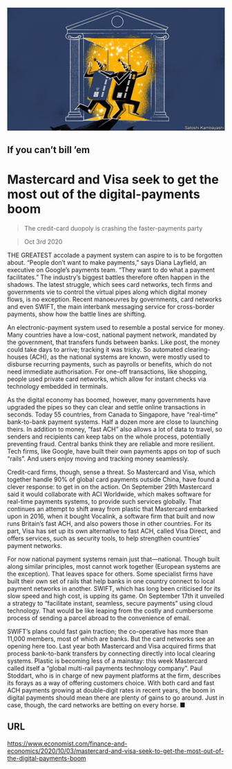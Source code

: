 ![](./images/20201003_FND002_0.jpg)

## If you can’t bill ’em

# Mastercard and Visa seek to get the most out of the digital-payments boom

> The credit-card duopoly is crashing the faster-payments party

> Oct 3rd 2020

THE GREATEST accolade a payment system can aspire to is to be forgotten about. “People don’t want to make payments,” says Diana Layfield, an executive on Google’s payments team. “They want to do what a payment facilitates.” The industry’s biggest battles therefore often happen in the shadows. The latest struggle, which sees card networks, tech firms and governments vie to control the virtual pipes along which digital money flows, is no exception. Recent manoeuvres by governments, card networks and even SWIFT, the main interbank messaging service for cross-border payments, show how the battle lines are shifting.

An electronic-payment system used to resemble a postal service for money. Many countries have a low-cost, national payment network, mandated by the government, that transfers funds between banks. Like post, the money could take days to arrive; tracking it was tricky. So automated clearing-houses (ACH), as the national systems are known, were mostly used to disburse recurring payments, such as payrolls or benefits, which do not need immediate authorisation. For one-off transactions, like shopping, people used private card networks, which allow for instant checks via technology embedded in terminals.

As the digital economy has boomed, however, many governments have upgraded the pipes so they can clear and settle online transactions in seconds. Today 55 countries, from Canada to Singapore, have “real-time” bank-to-bank payment systems. Half a dozen more are close to launching theirs. In addition to money, “fast ACH” also allows a lot of data to travel, so senders and recipients can keep tabs on the whole process, potentially preventing fraud. Central banks think they are reliable and more resilient. Tech firms, like Google, have built their own payments apps on top of such “rails”. And users enjoy moving and tracking money seamlessly.

Credit-card firms, though, sense a threat. So Mastercard and Visa, which together handle 90% of global card payments outside China, have found a clever response: to get in on the action. On September 29th Mastercard said it would collaborate with ACI Worldwide, which makes software for real-time payments systems, to provide such services globally. That continues an attempt to shift away from plastic that Mastercard embarked upon in 2016, when it bought Vocalink, a software firm that built and now runs Britain’s fast ACH, and also powers those in other countries. For its part, Visa has set up its own alternative to fast ACH, called Visa Direct, and offers services, such as security tools, to help strengthen countries’ payment networks.

For now national payment systems remain just that—national. Though built along similar principles, most cannot work together (European systems are the exception). That leaves space for others. Some specialist firms have built their own set of rails that help banks in one country connect to local payment networks in another. SWIFT, which has long been criticised for its slow speed and high cost, is upping its game. On September 17th it unveiled a strategy to “facilitate instant, seamless, secure payments” using cloud technology. That would be like leaping from the costly and cumbersome process of sending a parcel abroad to the convenience of email.

SWIFT’s plans could fast gain traction; the co-operative has more than 11,000 members, most of which are banks. But the card networks see an opening here too. Last year both Mastercard and Visa acquired firms that process bank-to-bank transfers by connecting directly into local clearing systems. Plastic is becoming less of a mainstay: this week Mastercard called itself a “global multi-rail payments technology company”. Paul Stoddart, who is in charge of new payment platforms at the firm, describes its forays as a way of offering customers choice. With both card and fast ACH payments growing at double-digit rates in recent years, the boom in digital payments should mean there are plenty of gains to go around. Just in case, though, the card networks are betting on every horse. ■

## URL

https://www.economist.com/finance-and-economics/2020/10/03/mastercard-and-visa-seek-to-get-the-most-out-of-the-digital-payments-boom
